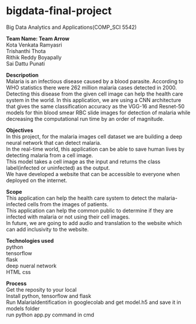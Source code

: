 # bigdata-final-project

Big Data Analytics and Applications(COMP_SCI 5542)<br>

**Team Name: Team Arrow**<br>
Kota Venkata Ramyasri <br>
Trishanthi Thota  <br>
Rithik Reddy Boyapally <br>
Sai Dattu Punati <br>

**Descripotion** <br>
Malaria is an infectious disease caused by a blood parasite. According to WHO statistics there were 262 million malaria cases detected in 2000. Detecting this disease from the given cell image can help the health care system in the world. In this application, we are using a  CNN architecture that gives the same classification accuracy as the VGG-16 and Resnet-50 models for thin blood smear RBC slide images for detection of malaria while decreasing the computational run time by an order of magnitude.

**Objectives** <br>
In this project, for the malaria images cell dataset we are building a deep neural network that can detect malaria. <br>
In the real-time world, this application can be able to save human lives by detecting malaria from a cell image. <br>
This model takes a cell image as the input and returns the class label(infected or uninfected) as the output. <br>
We have developed a website that can be accessible to everyone when deployed on the internet.<br>

**Scope** <br>
This application can help the health care system to detect the malaria-infected cells from the images of patients.<br>
This application can help the common public to determine if they are infected with malaria or not using their cell images.
<br>
In future, we are going to add audio and translation to the website which can add inclusivity to the website.<br>

**Technologies used**<br>
python<br>
tensorflow<br>
flask<br>
deep nueral network<br>
HTML css<br>

**Process**<br>
Get the reposity to your local<br>
Install python, tensorflow and flask<br>
Run MalariaIdentification in googlecolab and get model.h5 and save it in models folder<br>
run python app.py command in cmd<br>

